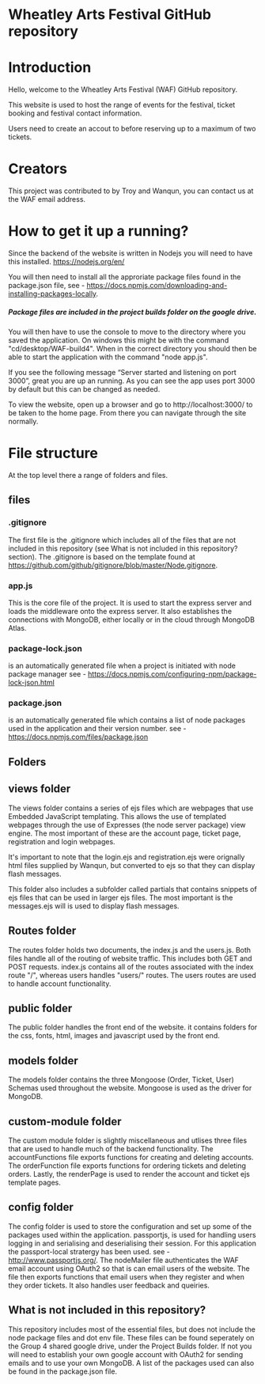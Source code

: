 # Wheatley Arts Festival GitHub repository


# Introduction

Hello, welcome to the Wheatley Arts Festival (WAF) GitHub repository. 

This website is used to host the range of events for the festival, ticket booking and festival contact information. 

Users need to create an accout to before reserving up to a maximum of two tickets. 

# Creators
This project was contributed to by Troy and Wanqun, you can contact us at the WAF email address.


# How to get it up a running? 
Since the backend of the website is written in Nodejs you will need to have this installed. 
https://nodejs.org/en/

You will then need to install all the approriate package files found in the package.json file, see - https://docs.npmjs.com/downloading-and-installing-packages-locally. 

##### Package files are included in the project builds folder on the google drive.

You will then have to use the console to move to the directory where you saved the application. 
On windows this might be with the command "cd/desktop/WAF-build4".
When in the correct directory you should then be able  to start the application with the command "node app.js". 

If you see the following message “Server started and listening on port 3000”, great you are up an running. As you can 
see the app uses port 3000 by default but this can be changed as needed. 

To view the website, open up a browser and go to http://localhost:3000/ to be taken to the home page. From there you can navigate through the site normally.

# File structure
At the top level there a range of folders and files. 

## files

### .gitignore
The first file is the .gitignore which includes all of the files that are not included in this repository (see What is not included in this repository? section). The .gitignore is based on the template found at https://github.com/github/gitignore/blob/master/Node.gitignore.

### app.js
This is the core file of the project. It is used to start the express server and loads the middleware onto the express server. It also establishes the connections with MongoDB, either locally or in the cloud through MongoDB Atlas.

### package-lock.json 
is an automatically generated file when a project is initiated with node package manager see -
https://docs.npmjs.com/configuring-npm/package-lock-json.html

### package.json
is an automatically generated file which contains a list of node packages used in the application and their version number. see - https://docs.npmjs.com/files/package.json


## Folders 

## views folder
The views folder contains a series of ejs files which are webpages that use Embedded JavaScript templating.
This allows the use of templated webpages through the use of Expresses (the node server package) view engine.
The most important of these are the account page, ticket page, registration and login webpages. 

It's important to note that the login.ejs and registration.ejs were orignally html files supplied by Wanqun, but converted to ejs so that they can display flash messages.

This folder also includes a subfolder called partials that contains snippets of ejs files that can be used in larger
ejs files. The most important is the messages.ejs will is used to display flash messages.


## Routes folder
The routes folder holds two documents, the index.js and the users.js. Both files handle all of the routing of website traffic. This includes both GET and POST requests. index.js contains all of the routes associated with the index route "/", whereas users handles "users/" routes. The users routes are used to handle account functionality.


## public folder
The public folder handles the front end of the website. it contains folders for the css, fonts, html, images and javascript used by the front end.

## models folder 
The models folder contains the three Mongoose (Order, Ticket, User) Schemas used throughout the website. Mongoose is used as the driver for MongoDB.

## custom-module folder
The custom module folder is slightly miscellaneous and utlises three files that are used to handle much of the backend functionality.  The accountFunctions file exports functions for creating and deleting accounts.
The orderFunction file exports functions for ordering tickets and deleting orders. Lastly, the renderPage is used 
to render the account and ticket ejs template pages. 


## config folder
The config folder is used to store the configuration and set up some of the packages used within the application. 
passportjs, is used for handling users logging in and serialising and deserialising their session. For this application the passport-local stratergy has been used. see - http://www.passportjs.org/.
The nodeMailer file authenticates the WAF email account using OAuth2 so that is can email users of the website.
The file then exports functions that email users when they register and when they order tickets. It also handles user feedback and queiries.



## What is not included in this repository?
This repository includes most of the essential files, but does not include the node package files and dot env file. These files can be found seperately on the Group 4 shared google drive, under the Project Builds folder. If not you will need to establish your own google account with OAuth2 for sending emails and to use your own MongoDB. A list of the packages used can also be found in the package.json file.
